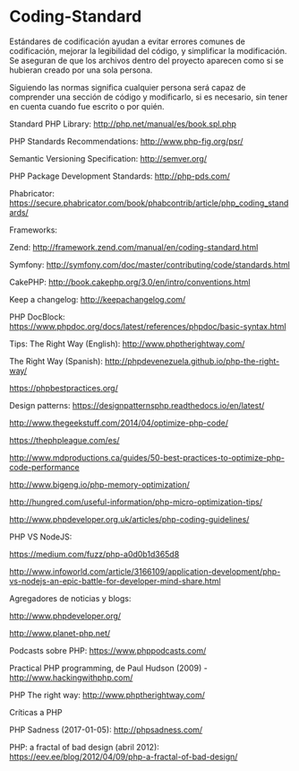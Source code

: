 # Coding-Standard

Estándares de codificación ayudan a evitar errores comunes de codificación, mejorar la legibilidad del código, y simplificar la modificación. Se aseguran de que los archivos dentro del proyecto aparecen como si se hubieran creado por una sola persona.

Siguiendo las normas significa cualquier persona será capaz de comprender una sección de código y modificarlo, si es necesario, sin tener en cuenta cuando fue escrito o por quién.


Standard PHP Library: http://php.net/manual/es/book.spl.php

PHP Standards Recommendations: http://www.php-fig.org/psr/

Semantic Versioning Specification: http://semver.org/

PHP Package Development Standards: http://php-pds.com/

Phabricator: https://secure.phabricator.com/book/phabcontrib/article/php_coding_standards/


Frameworks:

Zend: http://framework.zend.com/manual/en/coding-standard.html

Symfony: http://symfony.com/doc/master/contributing/code/standards.html

CakePHP: http://book.cakephp.org/3.0/en/intro/conventions.html


Keep a changelog: http://keepachangelog.com/

PHP DocBlock: https://www.phpdoc.org/docs/latest/references/phpdoc/basic-syntax.html

Tips:
The Right Way (English): http://www.phptherightway.com/

The Right Way (Spanish): http://phpdevenezuela.github.io/php-the-right-way/

https://phpbestpractices.org/

Design patterns: https://designpatternsphp.readthedocs.io/en/latest/

http://www.thegeekstuff.com/2014/04/optimize-php-code/

https://thephpleague.com/es/

http://www.mdproductions.ca/guides/50-best-practices-to-optimize-php-code-performance

http://www.bigeng.io/php-memory-optimization/

http://hungred.com/useful-information/php-micro-optimization-tips/

http://www.phpdeveloper.org.uk/articles/php-coding-guidelines/


PHP VS NodeJS:

https://medium.com/fuzz/php-a0d0b1d365d8

http://www.infoworld.com/article/3166109/application-development/php-vs-nodejs-an-epic-battle-for-developer-mind-share.html


Agregadores de noticias y blogs:

http://www.phpdeveloper.org/

http://www.planet-php.net/

Podcasts sobre PHP: https://www.phppodcasts.com/

Practical PHP programming, de Paul Hudson (2009) - http://www.hackingwithphp.com/

PHP The right way: http://www.phptherightway.com/


Críticas a PHP

PHP Sadness (2017-01-05): http://phpsadness.com/

PHP: a fractal of bad design (abril 2012): https://eev.ee/blog/2012/04/09/php-a-fractal-of-bad-design/

